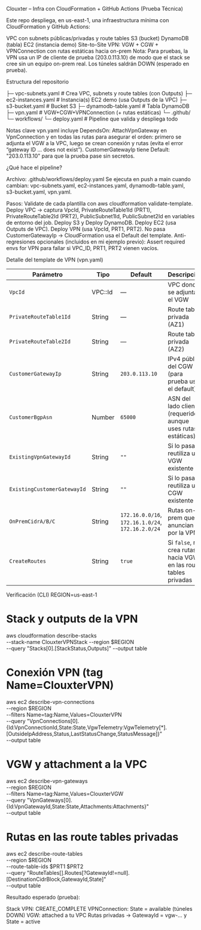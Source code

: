 Clouxter – Infra con CloudFormation + GitHub Actions (Prueba Técnica)

Este repo despliega, en us-east-1, una infraestructura mínima con CloudFormation y GitHub Actions:

VPC con subnets públicas/privadas y route tables
S3 (bucket)
DynamoDB (tabla)
EC2 (instancia demo)
Site-to-Site VPN: VGW + CGW + VPNConnection con rutas estáticas hacia on-prem
Nota: Para pruebas, la VPN usa un IP de cliente de prueba (203.0.113.10) de modo que el stack se cree sin un equipo on-prem real. Los túneles saldrán DOWN (esperado en prueba).


Estructura del repositorio

├─ vpc-subnets.yaml            # Crea VPC, subnets y route tables (con Outputs)
├─ ec2-instances.yaml          # Instancia(s) EC2 demo (usa Outputs de la VPC)
├─ s3-bucket.yaml              # Bucket S3
├─ dynamodb-table.yaml         # Tabla DynamoDB
├─ vpn.yaml                    # VGW+CGW+VPNConnection (+ rutas estáticas)
└─ .github/
   └─ workflows/
      └─ deploy.yaml           # Pipeline que valida y despliega todo

Notas clave
vpn.yaml incluye DependsOn: AttachVpnGateway en VpnConnection y en todas las rutas para asegurar el orden: primero se adjunta el VGW a la VPC, luego se crean conexión y rutas (evita el error “gateway ID … does not exist”).
CustomerGatewayIp tiene Default: "203.0.113.10" para que la prueba pase sin secretos.

¿Qué hace el pipeline?

Archivo: .github/workflows/deploy.yaml
Se ejecuta en push a main cuando cambian: vpc-subnets.yaml, ec2-instances.yaml, dynamodb-table.yaml, s3-bucket.yaml, vpn.yaml.

Pasos:
Validate de cada plantilla con aws cloudformation validate-template.
Deploy VPC → captura VpcId, PrivateRouteTable1Id (PRT1), PrivateRouteTable2Id (PRT2), PublicSubnet1Id, PublicSubnet2Id en variables de entorno del job.
Deploy S3 y Deploy DynamoDB.
Deploy EC2 (usa Outputs de VPC).
Deploy VPN (usa VpcId, PRT1, PRT2).
No pasa CustomerGatewayIp → CloudFormation usa el Default del template.
Anti-regresiones opcionales (incluidos en mi ejemplo previo):
Assert required envs for VPN para fallar si VPC_ID, PRT1, PRT2 vienen vacíos.


Detalle del template de VPN (vpn.yaml)

| Parámetro                   | Tipo    | Default                                           | Descripción                                                      |
| --------------------------- | ------- | ------------------------------------------------- | ---------------------------------------------------------------- |
| `VpcId`                     | VPC::Id | —                                                 | VPC donde se adjunta el VGW                                      |
| `PrivateRouteTable1Id`      | String  | —                                                 | Route table privada (AZ1)                                        |
| `PrivateRouteTable2Id`      | String  | —                                                 | Route table privada (AZ2)                                        |
| `CustomerGatewayIp`         | String  | `203.0.113.10`                                    | IPv4 público del CGW (para prueba usa el default)                |
| `CustomerBgpAsn`            | Number  | `65000`                                           | ASN del lado cliente (requerido aunque uses rutas estáticas)     |
| `ExistingVpnGatewayId`      | String  | `""`                                              | Si lo pasas, reutiliza un VGW existente                          |
| `ExistingCustomerGatewayId` | String  | `""`                                              | Si lo pasas, reutiliza un CGW existente                          |
| `OnPremCidrA/B/C`           | String  | `172.16.0.0/16`, `172.16.1.0/24`, `172.16.2.0/24` | Rutas on-prem que se anuncian por la VPN                         |
| `CreateRoutes`              | String  | `true`                                            | Si `false`, no crea rutas hacia VGW en las route tables privadas |


Verificación (CLI)
REGION=us-east-1

# Stack y outputs de la VPN
aws cloudformation describe-stacks \
  --stack-name ClouxterVPNStack --region $REGION \
  --query "Stacks[0].[StackStatus,Outputs]" --output table

# Conexión VPN (tag Name=ClouxterVPN)
aws ec2 describe-vpn-connections \
  --region $REGION \
  --filters Name=tag:Name,Values=ClouxterVPN \
  --query "VpnConnections[0].{Id:VpnConnectionId,State:State,VgwTelemetry:VgwTelemetry[*].[OutsideIpAddress,Status,LastStatusChange,StatusMessage]}" \
  --output table

# VGW y attachment a la VPC
aws ec2 describe-vpn-gateways \
  --region $REGION \
  --filters Name=tag:Name,Values=ClouxterVGW \
  --query "VpnGateways[0].{Id:VpnGatewayId,State:State,Attachments:Attachments}" \
  --output table

# Rutas en las route tables privadas
aws ec2 describe-route-tables \
  --region $REGION \
  --route-table-ids $PRT1 $PRT2 \
  --query "RouteTables[].Routes[?GatewayId!=null].[DestinationCidrBlock,GatewayId,State]" \
  --output table

Resultado esperado (prueba):

Stack VPN: CREATE_COMPLETE
VPNConnection: State = available (túneles DOWN)
VGW: attached a tu VPC
Rutas privadas → GatewayId = vgw-… y State = active


